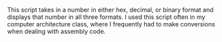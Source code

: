 This script takes in a number in either hex, decimal, or binary format and displays that number in all three formats. I used this script often in my computer architecture class, 
where I frequently had to make conversions when dealing with assembly code.
